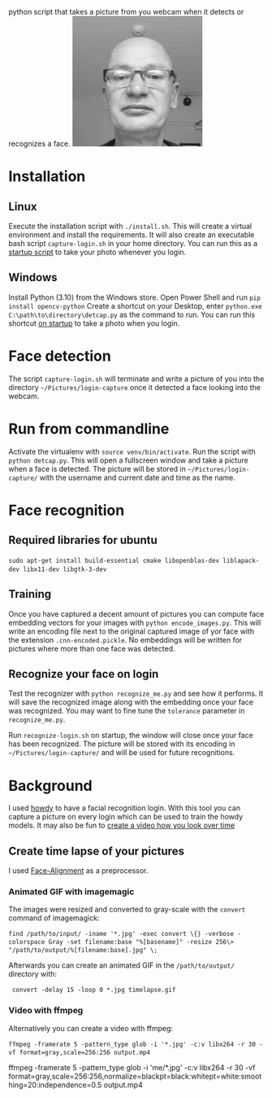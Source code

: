  python script that takes a picture from you webcam when it detects or recognizes a face.
![Timelapse](https://raw.githubusercontent.com/cleder/login-picture/main/timelapse.gif)

# Installation

## Linux

Execute the installation script with `./install.sh`.
This will create a virtual environment and install the requirements.
It will also create an executable bash script `capture-login.sh` in your home directory.
You can run this as a [startup script](https://www.howtogeek.com/686952/how-to-manage-startup-programs-on-ubuntu-linux/) to take your photo whenever you login.

## Windows

Install Python (3.10) from the Windows store.
Open Power Shell and run `pip install opencv-python`
Create a shortcut on your Desktop, enter `python.exe C:\path\to\directory\detcap.py` as the command to run.
You can run this shortcut [on startup](https://superuser.com/questions/954950/run-a-script-on-start-up-on-windows-10) to take a photo when you login.


# Face detection

The script `capture-login.sh` will terminate and write a picture of you into the directory `~/Pictures/login-capture` once it detected
a face looking into the webcam.

# Run from commandline
Activate the virtualenv with `source venv/bin/activate`.
Run the script with `python detcap.py`.
This will open a fullscreen window and take a picture when a face is detected. The picture will be stored in `~/Pictures/login-capture/` with the username and current date and time as the name.

# Face recognition

## Required libraries for ubuntu

`sudo apt-get install build-essential cmake libopenblas-dev liblapack-dev libx11-dev libgtk-3-dev`

## Training

Once you have captured a decent amount of pictures you can compute face embedding vectors for your images with `python encode_images.py`.
This will write an encoding file next to the original captured image of yor face with the extension `.cnn-encoded.pickle`.
No embeddings will be written for pictures where more than one face was detected.

## Recognize your face on login

Test the recognizer with `python recognize_me.py` and see how it performs.
It will save the recognized image along with the embedding once your face was recognized.
You may want to fine tune the `tolerance` parameter in `recognize_me.py`.

Run `recognize-login.sh` on startup, the window will close once your face has been recognized.
The picture will be stored with its encoding in `~/Pictures/login-capture/` and will be used for future recognitions.


# Background

I used [howdy](https://github.com/boltgolt/howdy) to have a facial recognition login.
With this tool you can capture a picture on every login which can be used to train the howdy models.
It may also be fun to [create a video how you look over time](https://www.youtube.com/watch?v=wAIZ36GI4p8)

## Create time lapse of your pictures

I used [Face-Alignment](https://github.com/SajjadAemmi/Face-Alignment) as a preprocessor.

###  Animated GIF with imagemagic
The images were resized and converted to gray-scale with the `convert` command of imagemagick:
```
find /path/to/input/ -iname '*.jpg' -exec convert \{} -verbose -colorspace Gray -set filename:base "%[basename]" -resize 256\> "/path/to/output/%[filename:base].jpg" \;
```

Afterwards you can create an animated GIF in the `/path/to/output/` directory with:
```
 convert -delay 15 -loop 0 *.jpg timelapse.gif
```

### Video with ffmpeg
Alternatively you can create a video with ffmpeg:

```
ffmpeg -framerate 5 -pattern_type glob -i '*.jpg' -c:v libx264 -r 30 -vf format=gray,scale=256:256 output.mp4
```

ffmpeg -framerate 5 -pattern_type glob -i 'me/*.jpg' -c:v libx264 -r 30 -vf format=gray,scale=256:256,normalize=blackpt=black:whitept=white:smoothing=20:independence=0.5 output.mp4
